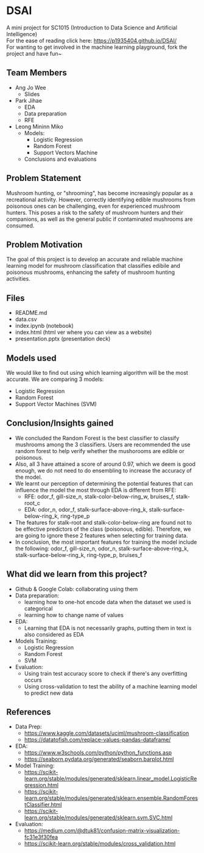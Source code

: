 # DSAI
A mini project for SC1015 (Introduction to Data Science and Artificial Intelligence)
<br>
For the ease of reading click here: https://p1935404.github.io/DSAI/
<br>
For wanting to get involved in the machine learning playground, fork the project and have fun~

## Team Members
- Ang Jo Wee
  - Slides
- Park Jihae
  - EDA
  - Data preparation
  - RFE
- Leong Mininn Miko
  - Models:
     - Logistic Regression
     - Random Forest
     - Support Vectors Machine
  - Conclusions and evaluations

## Problem Statement
Mushroom hunting, or "shrooming", has become increasingly popular as a recreational activity. However, correctly identifying edible mushrooms from poisonous ones can be challenging, even for experienced mushroom hunters. This poses a risk to the safety of mushroom hunters and their companions, as well as the general public if contaminated mushrooms are consumed.

## Problem Motivation

The goal of this project is to develop an accurate and reliable machine learning model for mushroom classification that classifies edibile and poisonous mushrooms, enhancing the safety of mushroom hunting activities.

## Files
- README.md
- data.csv
- index.ipynb (notebook)
- index.html (html ver where you can view as a website)
- presentation.pptx (presentation deck)

## Models used
We would like to find out using which learning algorithm will be the most accurate. We are comparing 3 models:
- Logistic Regression
- Random Forest
- Support Vector Machines (SVM)

## Conclusion/Insights gained
- We concluded the Random Forest is the best classifier to classify mushrooms among the 3 classifiers. Users are recommended the use random forest to help verify whether the mushorooms are edible or poisonous.
- Also, all 3 have attained a score of around 0.97, which we deem is good enough, we do not need to do ensembling to increase the accuracy of the model.
- We learnt our perception of determining the potential features that can influence the model the most through EDA is different from RFE:
  - RFE: odor_f, gill-size_n, stalk-color-below-ring_w, bruises_f, stalk-root_c
  - EDA: odor_n, odor_f, stalk-surface-above-ring_k, stalk-surface-below-ring_k, ring-type_p
- The features for stalk-root and stalk-color-below-ring are found not to be effective predictors of the class (poisonous, edible). Therefore, we are going to ignore these 2 features when selecting for training data.
- In conclusion, the most important features for training the model include the following: odor_f, gill-size_n, odor_n, stalk-surface-above-ring_k, stalk-surface-below-ring_k, ring-type_p, bruises_f

## What did we learn from this project?
- Github & Google Colab: collaborating using them
- Data preparation:
  - learning how to one-hot encode data when the dataset we used is categorical
  - learning how to change name of values
- EDA:
  - Learning that EDA is not necessarily graphs, putting them in text is also considered as EDA
- Models Training:
  -   Logistic Regression
  -   Random Forest
  -   SVM
- Evaluation:
  - Using train test accuracy score to check if there's any overfitting occurs
  - Using cross-validation to test the ability of a machine learning model to predict new data

## References
- Data Prep:
  - https://www.kaggle.com/datasets/uciml/mushroom-classification
  - https://datatofish.com/replace-values-pandas-dataframe/
- EDA:
  - https://www.w3schools.com/python/python_functions.asp
  - https://seaborn.pydata.org/generated/seaborn.barplot.html
- Model Training:
  - https://scikit-learn.org/stable/modules/generated/sklearn.linear_model.LogisticRegression.html
  - https://scikit-learn.org/stable/modules/generated/sklearn.ensemble.RandomForestClassifier.html
  - https://scikit-learn.org/stable/modules/generated/sklearn.svm.SVC.html
- Evaluation:
  - https://medium.com/@dtuk81/confusion-matrix-visualization-fc31e3f30fea
  - https://scikit-learn.org/stable/modules/cross_validation.html
